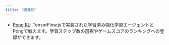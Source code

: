 ```yaml
---
title: '開発物'
---
```


- [Pong RL](https://agile-dusk-17033.herokuapp.com/): 
TensorFlow.jsで実装された学習済み強化学習エージェントとPongで戦えます。学習ステップ数の選択やゲームスコアのランキングへの登録ができます。


